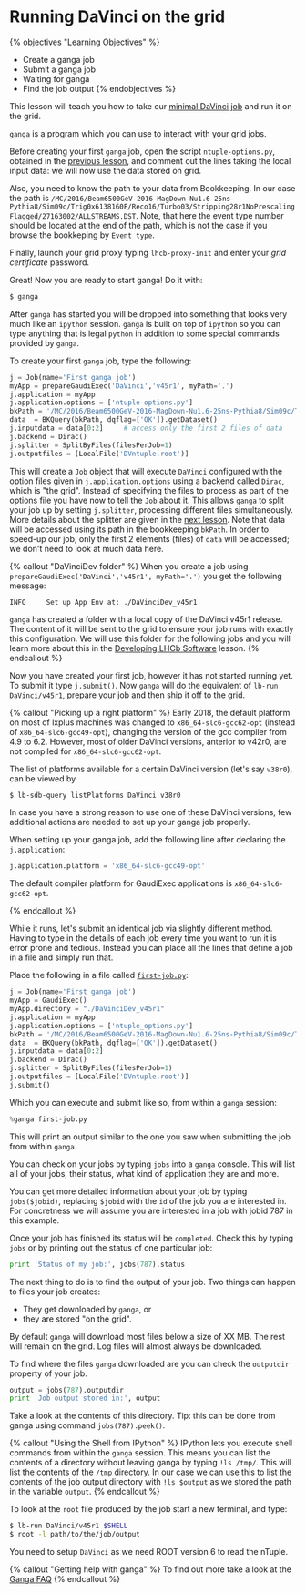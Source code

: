 # Running DaVinci on the grid

{% objectives "Learning Objectives" %}
* Create a ganga job
* Submit a ganga job
* Waiting for ganga
* Find the job output
{% endobjectives %} 

This lesson will teach you how to take our [minimal DaVinci
job](minimal-dv-job.html) and run it on the grid.

`ganga` is a program which you can use to interact with your grid
jobs. 

Before creating your first `ganga` job, open the script `ntuple-options.py`, obtained in the [previous lesson](minimal-dv-job.html), and comment out the lines taking the local input data: we will now use the data stored on grid.

Also, you need to know the path to your data from Bookkeeping. In our case the path is `/MC/2016/Beam6500GeV-2016-MagDown-Nu1.6-25ns-Pythia8/Sim09c/Trig0x6138160F/Reco16/Turbo03/Stripping28r1NoPrescalingFlagged/27163002/ALLSTREAMS.DST`. Note, that here the event type number should be located at the end of the path, which is not the case if you browse the bookkeping by `Event type`.

Finally, launch your grid proxy typing `lhcb-proxy-init` and enter your *grid certificate* password. 

Great! Now you are ready to start ganga! Do it with:

```bash
$ ganga
```

After `ganga` has started you will be dropped into something that
looks very much like an `ipython` session. `ganga` is built on top of
`ipython` so you can type anything that is legal `python` in addition
to some special commands provided by `ganga`.

To create your first `ganga` job, type the following:

```python
j = Job(name='First ganga job')
myApp = prepareGaudiExec('DaVinci','v45r1', myPath='.')
j.application = myApp
j.application.options = ['ntuple-options.py']
bkPath = '/MC/2016/Beam6500GeV-2016-MagDown-Nu1.6-25ns-Pythia8/Sim09c/Trig0x6138160F/Reco16/Turbo03/Stripping28r1NoPrescalingFlagged/27163002/ALLSTREAMS.DST'
data  = BKQuery(bkPath, dqflag=['OK']).getDataset()
j.inputdata = data[0:2]     # access only the first 2 files of data
j.backend = Dirac()
j.splitter = SplitByFiles(filesPerJob=1)
j.outputfiles = [LocalFile('DVntuple.root')]
```

This will create a `Job` object that will execute `DaVinci` configured 
with the option files given in `j.application.options` using a
backend called `Dirac`, which is "the grid". Instead of specifying the
files to process as part of the options file you have now to tell the
`Job` about it. This allows `ganga` to split your job up by setting `j.splitter`,
processing different files simultaneously. More details about the splitter are given in the [next lesson](split-jobs.html). Note that data will be accessed using its path in the bookkeeping `bkPath`. In order to speed-up our job, only the first 2 elements (files) of `data` will be accessed; we don't need to look at much data here. 

{% callout "DaVinciDev folder" %}
When you create a job using `prepareGaudiExec('DaVinci','v45r1', myPath='.')`
you get the following message:
```
INFO     Set up App Env at: ./DaVinciDev_v45r1
```
`ganga` has created a folder with a local copy of the DaVinci v45r1 release.
The content of it will be sent to the grid to ensure your job runs with 
exactly this configuration.
We will use this folder for the following jobs and you will learn more about
this in the [Developing LHCb Software](lhcb-dev.html) lesson.
{% endcallout %} 

Now you have created your first job, however it has not started
running yet. To submit it type `j.submit()`. Now `ganga` will do the
equivalent of `lb-run DaVinci/v45r1`, prepare your job and then
ship it off to the grid.

{% callout "Picking up a right platform" %}
Early 2018, the default platform on most of lxplus machines was changed to `x86_64-slc6-gcc62-opt` (instead of `x86_64-slc6-gcc49-opt`), changing the version of the gcc compiler from 4.9 to 6.2. 
However, most of older DaVinci versions, anterior to v42r0, are not compiled for `x86_64-slc6-gcc62-opt`. 

The list of platforms available for a certain DaVinci version (let's say `v38r0`), can be viewed by
```bash
$ lb-sdb-query listPlatforms DaVinci v38r0
```

In case you have a strong reason to use one of these DaVinci versions, few additional actions are needed to set up your ganga job properly.

When setting up your ganga job, add the following line after declaring the `j.application`:
```python
j.application.platform = 'x86_64-slc6-gcc49-opt'
```
The default compiler platform for GaudiExec applications is `x86_64-slc6-gcc62-opt`.

{% endcallout %} 

While it runs, let's submit an identical job via slightly different
method. Having to type in the details of each job every time you want
to run it is error prone and tedious. Instead you can place all the
lines that define a job in a file and simply run that.

Place the following in a file called [`first-job.py`](code/davinci-grid/first-job.py):

```python
j = Job(name='First ganga job')
myApp = GaudiExec()
myApp.directory = "./DaVinciDev_v45r1"
j.application = myApp
j.application.options = ['ntuple_options.py']
bkPath = '/MC/2016/Beam6500GeV-2016-MagDown-Nu1.6-25ns-Pythia8/Sim09c/Trig0x6138160F/Reco16/Turbo03/Stripping28r1NoPrescalingFlagged/27163002/ALLSTREAMS.DST'
data  = BKQuery(bkPath, dqflag=['OK']).getDataset()
j.inputdata = data[0:2]
j.backend = Dirac()
j.splitter = SplitByFiles(filesPerJob=1)
j.outputfiles = [LocalFile('DVntuple.root')]
j.submit()
```

Which you can execute and submit like so, from within a `ganga`
session:

```python
%ganga first-job.py
```

This will print an output similar to the one you saw when submitting the job from within
`ganga`.

You can check on your jobs by typing `jobs` into a `ganga`
console. This will list all of your jobs, their status, what kind of
application they are and more.

You can get more detailed information about your job by typing
`jobs($jobid)`, replacing `$jobid` with the `id` of the job you are
interested in. For concretness we will assume you are interested in
a job with jobid 787 in this example.

Once your job has finished its status will be `completed`. Check this
by typing `jobs` or by printing out the status of one particular job:

```python
print 'Status of my job:', jobs(787).status
```

The next thing to do is to find the output of your job. Two things can
happen to files your job creates:

* They get downloaded by `ganga`, or
* they are stored "on the grid".

By default `ganga` will download most files below a size of XX MB. The
rest will remain on the grid. Log files will almost always be downloaded.

To find where the files `ganga` downloaded are you can check the `outputdir`
property of your job.

```python
output = jobs(787).outputdir
print 'Job output stored in:', output
```

Take a look at the contents of this directory.
Tip: this can be done from ganga using command `jobs(787).peek()`.

{% callout "Using the Shell from IPython" %}
IPython lets you execute shell commands from within the `ganga` session.
This means you can list the contents of a directory without leaving ganga
by typing `!ls /tmp/`. This will list the contents of the `/tmp` directory.
In our case we can use this to list the contents of the job output directory
with `!ls $output` as we stored the path in the variable `output`.
{% endcallout %} 

To look at the `root` file produced by the job start a new terminal, and
type:

```bash
$ lb-run DaVinci/v45r1 $SHELL
$ root -l path/to/the/job/output
```

You need to setup `DaVinci` as we need ROOT version 6 to read the nTuple.

{% callout "Getting help with ganga" %}
To find out more take a look at the [Ganga 
FAQ](https://twiki.cern.ch/twiki/bin/view/LHCb/FAQ/GangaLHCbFAQ)
{% endcallout %} 
